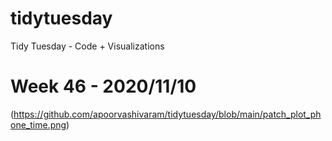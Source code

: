# tidytuesday
Tidy Tuesday - Code + Visualizations

# Week 46 - 2020/11/10

(https://github.com/apoorvashivaram/tidytuesday/blob/main/patch_plot_phone_time.png)
